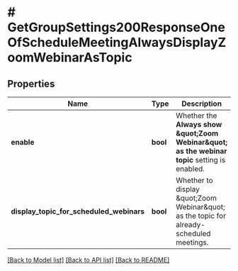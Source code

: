 # # GetGroupSettings200ResponseOneOfScheduleMeetingAlwaysDisplayZoomWebinarAsTopic

## Properties

Name | Type | Description | Notes
------------ | ------------- | ------------- | -------------
**enable** | **bool** | Whether the **Always show \&quot;Zoom Webinar\&quot; as the webinar topic** setting is enabled. | [optional]
**display_topic_for_scheduled_webinars** | **bool** | Whether to display \&quot;Zoom Webinar\&quot; as the topic for already-scheduled meetings. | [optional]

[[Back to Model list]](../../README.md#models) [[Back to API list]](../../README.md#endpoints) [[Back to README]](../../README.md)
